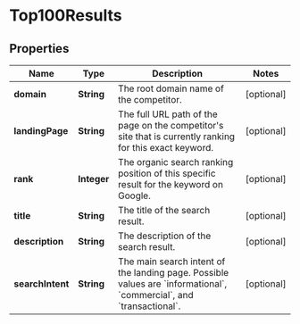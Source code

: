 # Top100Results

## Properties
Name | Type | Description | Notes
------------ | ------------- | ------------- | -------------
**domain** | **String** | The root domain name of the competitor. |  [optional]
**landingPage** | **String** | The full URL path of the page on the competitor&#x27;s site that is currently ranking for this exact keyword. |  [optional]
**rank** | **Integer** | The organic search ranking position of this specific result for the keyword on Google. |  [optional]
**title** | **String** | The title of the search result. |  [optional]
**description** | **String** | The description of the search result. |  [optional]
**searchIntent** | **String** | The main search intent of the landing page. Possible values are &#x60;informational&#x60;, &#x60;commercial&#x60;, and &#x60;transactional&#x60;. |  [optional]
